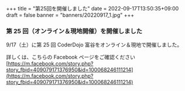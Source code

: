 +++
title = "第25回を開催しました"
date = 2022-09-17T13:50:35+09:00
draft = false
banner = "banners/20220917_1.jpg"
+++

### 第 25 回（オンライン＆現地開催）を開催しました

9/17（土）に第 25 回 CoderDojo 富谷をオンライン＆現地で開催しました。

詳しくは、こちらの Facebook ページをご確認ください[https://m.facebook.com/story.php?story_fbid=409079171376950&id=100068246111214](https://m.facebook.com/story.php?story_fbid=409079171376950&id=100068246111214)
